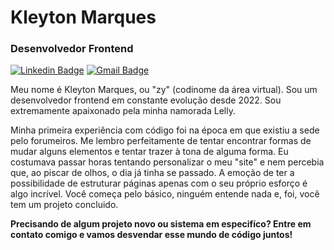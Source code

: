 # Kleyton Marques

### Desenvolvedor Frontend 

[![Linkedin Badge](https://img.shields.io/badge/-Meu%20LinkedIn-ADD8E6?style=flat-square&logo=Linkedin&logoColor=212121&link=https://www.linkedin.com/in/kleytonzj/)](https://www.linkedin.com/in/kleytonzj/) 
[![Gmail Badge](https://img.shields.io/badge/-kleytonzj@gmail.com-ADD8E6?style=flat-square&logo=Gmail&logoColor=212121&link=mailto:kleytonzj@gmail.com)](kleytonzj@gmail.com)

Meu nome é Kleyton Marques, ou "zy" (codinome da área virtual). Sou um desenvolvedor frontend em constante evolução desde 2022. Sou extremamente apaixonado pela minha namorada Lelly.

Minha primeira experiência com código foi na época em que existiu a sede pelo forumeiros. Me lembro perfeitamente de tentar encontrar formas de mudar alguns elementos e tentar trazer à tona de alguma forma. Eu costumava passar horas tentando personalizar o meu "site" e nem percebia que, ao piscar de olhos, o dia já tinha se passado. 
A emoção de ter a possibilidade de estruturar páginas apenas com o seu próprio esforço é algo incrível. Você começa pelo básico, ninguém entende nada e, foi, você tem um projeto concluido.

**Precisando de algum projeto novo ou sistema em especifíco? Entre em contato comigo e vamos desvendar esse mundo de código juntos!**
